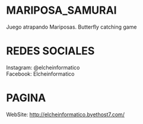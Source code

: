 # MARIPOSA_SAMURAI
Juego atrapando Mariposas.  Butterfly catching game

# REDES SOCIALES
Instagram: @elcheinformatico
<br>
Facebook: Elcheinformatico
<br>

# PAGINA
WebSite: http://elcheinformatico.byethost7.com/
